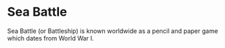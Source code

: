 # Sea Battle

Sea Battle (or Battleship) is known worldwide as a pencil and paper game which dates from World War I.
